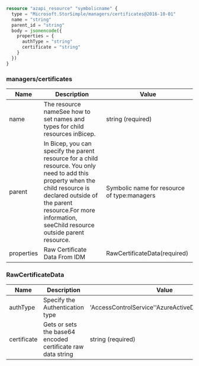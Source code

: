 ```terraform
resource "azapi_resource" "symbolicname" {
  type = "Microsoft.StorSimple/managers/certificates@2016-10-01"
  name = "string"
  parent_id = "string"
  body = jsonencode({
    properties = {
      authType = "string"
      certificate = "string"
    }
  })
}

```

### managers/certificates

| Name | Description | Value |
|-|-|-|
| name | The resource nameSee how to set names and types for child resources inBicep. | string (required) |
| parent | In Bicep, you can specify the parent resource for a child resource. You only need to add this property when the child resource is declared outside of the parent resource.For more information, seeChild resource outside parent resource. | Symbolic name for resource of type:managers |
| properties | Raw Certificate Data From IDM | RawCertificateData(required) |


### RawCertificateData

| Name | Description | Value |
|-|-|-|
| authType | Specify the Authentication type | 'AccessControlService''AzureActiveDirectory''Invalid' |
| certificate | Gets or sets the base64 encoded certificate raw data string | string (required) |


